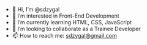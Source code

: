 - 👋 Hi, I’m @sdzygal
- 👀 I’m interested in Front-End Development 
- 🌱 I’m currently learning HTML, CSS, JavaScript
- 💞️ I’m looking to collaborate as a Trainee Developer
- 📫 How to reach me: sdzygal@gmail.com

<!---
sdzygal/sdzygal is a ✨ special ✨ repository because its `README.md` (this file) appears on your GitHub profile.
You can click the Preview link to take a look at your changes.
--->
